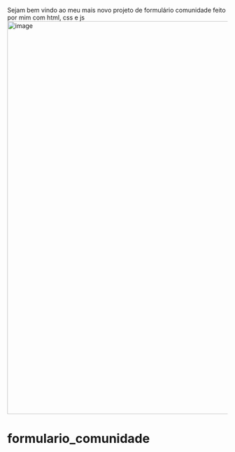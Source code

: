 Sejam bem vindo ao meu mais novo projeto de formulário comunidade feito por mim com html, css e js
<img width="1440" height="900" alt="image" src="https://github.com/user-attachments/assets/f25a693c-4586-4aea-9b3b-f8534bee7209" />
# formulario_comunidade

